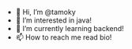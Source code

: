 - 👋 Hi, I’m @tamoky
- 👀 I’m interested in java!
- 🌱 I’m currently learning backend!
- 📫 How to reach me read bio!

<!---
tamoky/tamoky is a ✨ special ✨ repository because its `README.md` (this file) appears on your GitHub profile.
You can click the Preview link to take a look at your changes.
--->
